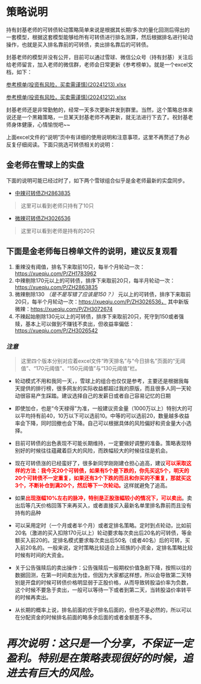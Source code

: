 # 策略说明

持有封基老师的可转债轮动策略简单来说是根据其长期/多次的量化回测后得出的一套模型，根据这套模型能够给所有可转债进行排名测算，然后根据排名进行轮动操作，也就是买入排名靠前的可转债，卖出排名靠后的可转债。

封基老师的模型并没有公开，目前可以通过雪球、微信公众号（持有封基）关注后给老师留言，加入老师的微信群，老师会日常更新《参考榜单》。就是一个excel文档，如下：


[参考榜单(投资有风险，买卖需谨慎)(20241213).xlsx](../../../resources/持有封基老师可转债轮动策略/参考榜单(投资有风险，买卖需谨慎)(20241213).xlsx)

[参考榜单(投资有风险，买卖需谨慎)(20241212).xlsx](../../../resources/持有封基老师可转债轮动策略/参考榜单(投资有风险，买卖需谨慎)(20241212).xlsx])


封基老师还是非常勤勉的，经常一天多次更新并发到群里。当然，这个策略总体来说还是一个黑箱策略，一旦某天封基老师不再更新，就无法进行下去了。祝封基老师身体健康，心情愉悦吧~~

上面excel文件的“说明”页中有详细的使用说明和注意事项，这里不再赘述了务必反复仔细阅读。下面只挑选可转债相关的说明：


## 金老师在雪球上的实盘
下面的说明可能已经过时了，如下两个雪球组合似乎是金老师最新的实盘同步。

- [中辣可转债ZH2863835](https://xueqiu.com/P/ZH2863835?md5__1038=n4%2BxyD9Du7D%3DIxGqAKDsD7f5aLPxRiGD4muvID)

> 这里可以看到老师只持有了10只

- [微辣可转债ZH3026536](https://xueqiu.com/P/ZH3026536?md5__1038=n4%2BhiKBK7KGKAKit2PGNDQa4LcDBjcmY%2FAoD)

> 这里可以看到老师是持有的20只



## 下面是金老师每日榜单文件的说明，建议反复观看
1. 重辣没有阈值，排名下来取前10只，每半个月轮动一次：https://xueqiu.com/P/ZH1783962
1. 中辣剔除170元以上的可转债，排序下来取前20只，每半月轮动一次：https://xueqiu.com/P/ZH2863835
1. 微辣剔除130 *（是不是写错了应该是150？）* 元以上的可转债，排序下来取前20只，每半个月轮动一次：https://xueqiu.com/P/ZH3026536， 其中新版微辣：https://xueqiu.com/P/ZH3072674
1. 不辣起始剔除130元以上的可转债，排序下来取前20只，死守到150或者强赎，基本上可以做到不赚钱不卖出，但收益率偏低：https://xueqiu.com/P/ZH3026542

### *注意*
> 这里四个版本分别对应着excel文件“昨天排名”与“今日排名”页面的“无阈值”、“170元阈值”、“150元阈值”与“130元阈值”栏。


- 轮动模式不用和我同一天，，雪球上的组合也仅仅是参考，主要还是根据我每天提供的排行榜，很多网友的实际收益都超过我的原版，而且很多人同一天轮动很容易产生踩踏。建议选择自己的发薪日或者自己容易记忆的日期

- 即使加仓，也是“今天禄得”为准，一般建议资金量（1000万以上）特别大的可以平均持有前40，10万以下可以选前10。中等的可以选前20，数量越多收益率会下降，同时回撤也会下降。自己可以根据具体的风险偏好和资金量大小选择。

- 目前可转债的出色表现不可能长期维持，一定要做好调整的准备。策略表现特别好的时候往往蕴藏着巨大的风险，而跌幅较大的时候往往是机会。

- 现在可转债涨的已经蛮好了，很多新同学刚刚建仓担心追高，建议<font color=Red>**可以采取这样的方法：我今天20个可转债，如果有5个是下跌的，你先买这5个，明天的20个可转债不一定重复，如果还有3个下跌的而且和你买的不重复，那就买这3个，不断补仓到满20个，然后等下一次轮动。**</font>这样就避免了追高。

- 如果<font color=Red>**出现涨幅10%左右的脉冲，特别是正股涨幅较小的情况下，可以卖出**</font>。卖出后等几天价格回落下来再买入，或者直接买入最新名单里排名靠前而且没有持有的品种

- 可以采用定时（一个月或者半个月）或者定排名策略。定时到点轮动，比如前20名（激进的买入扣除170元以上）轮动要求每次卖出后20名的可转债，等金额买入前20的。定排名模式要求每次卖出后50名（或者40名）后的可转，买入前20名的。一般来说，定时策略比较适合上班族的小资金，定排名策略比较时候有时间的大资金。

- 关于公告强赎后的卖出操作：公告强赎后一般期权价值急剧下降，按照以往的数据回测，在第一时间卖出为佳，但因为大家都这样想，所以会导致第二天特别是开盘的时候可转债价格明显弱于正股价格，从而导致转股溢价率为负数，这个时候不要急于卖出，一般可以等待一下或者到第二天，当转股溢价率转平的时候再卖出。

- 从长期的概率上说，排名前面的优于排名后面的，但也不是必然的，所以可以在分配资金的时候排名前面的略多余后面的或者金额差不多。

# *再次说明：这只是一个分享，不保证一定盈利。特别是在策略表现很好的时候，追进去有巨大的风险。*

